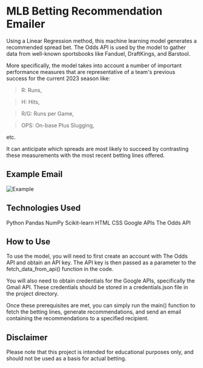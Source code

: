 # MLB Betting Recommendation Emailer
Using a Linear Regression method, this machine learning model generates a recommended spread bet. The Odds API is used by the model to gather data from well-known sportsbooks like Fanduel, DraftKings, and Barstool.

More specifically, the model takes into account a number of important performance measures that are representative of a team's previous success for the current 2023 season like:
> R: Runs,

> H: Hits,
  
> R/G: Runs per Game,
  
> OPS: On-base Plus Slugging,
  
  etc.
  
It can anticipate which spreads are most likely to succeed by contrasting these measurements with the most recent betting lines offered.
## Example Email

![Example](https://user-images.githubusercontent.com/43586291/235729092-86301d2e-3ccc-4912-9ad3-c3c22c88258b.png)

## Technologies Used
Python
Pandas
NumPy
Scikit-learn
HTML
CSS
Google APIs
The Odds API

## How to Use
To use the model, you will need to first create an account with The Odds API and obtain an API key. The API key is then passed as a parameter to the fetch_data_from_api() function in the code.

You will also need to obtain credentials for the Google APIs, specifically the Gmail API. These credentials should be stored in a credentials.json file in the project directory.

Once these prerequisites are met, you can simply run the main() function to fetch the betting lines, generate recommendations, and send an email containing the recommendations to a specified recipient.

## Disclaimer
Please note that this project is intended for educational purposes only, and should not be used as a basis for actual betting.
